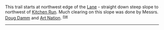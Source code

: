 
This trail starts at northwest edge of the [Lane](Lane) - straight down steep slope to northwest of [Kitchen Run](Kitchen-Run). Much clearing on this slope was done by Messrs. [Doug Damm](Doug-Damm) and [Art Nation](Art-Nation). <sup>[nw][]</sup>


---

[nw]: Names-Walt "Meany Names by Walter Little, 1984"
